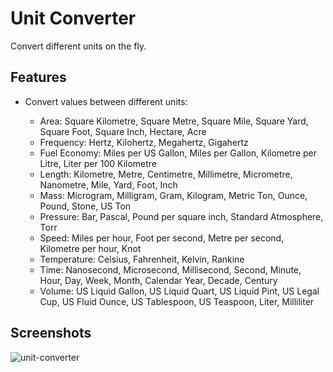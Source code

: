 # Unit Converter

Convert different units on the fly.

## Features

- Convert values between different units:

  - Area: Square Kilometre, Square Metre, Square Mile, Square Yard, Square Foot, Square Inch, Hectare, Acre
  - Frequency: Hertz, Kilohertz, Megahertz, Gigahertz
  - Fuel Economy: Miles per US Gallon, Miles per Gallon, Kilometre per Litre, Liter per 100 Kilometre
  - Length: Kilometre, Metre, Centimetre, Millimetre, Micrometre, Nanometre, Mile, Yard, Foot, Inch
  - Mass: Microgram, Milligram, Gram, Kilogram, Metric Ton, Ounce, Pound, Stone, US Ton
  - Pressure: Bar, Pascal, Pound per square inch, Standard Atmosphere, Torr
  - Speed: Miles per hour, Foot per second, Metre per second, Kilometre per hour, Knot
  - Temperature: Celsius, Fahrenheit, Kelvin, Rankine
  - Time: Nanosecond, Microsecond, Millisecond, Second, Minute, Hour, Day, Week, Month, Calendar Year, Decade, Century
  - Volume: US Liquid Gallon, US Liquid Quart, US Liquid Pint, US Legal Cup, US Fluid Ounce, US Tablespoon, US Teaspoon, Liter, Milliliter

## Screenshots

![unit-converter](https://github.com/LuisCabantac/unit-converter/assets/151472373/1f8124b4-7aa0-426e-b63c-e8baeb050cd7)
